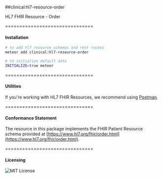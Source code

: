 ##clinical:hl7-resource-order

HL7 FHIR Resource - Order

===============================
#### Installation  

````bash
# to add hl7 resource schemas and rest routes
meteor add clinical:hl7-resource-order

# to initialize default data
INITIALIZE=true meteor
````

===============================
#### Utilities  

If you're working with HL7 FHIR Resources, we recommend using [Postman](https://chrome.google.com/webstore/detail/postman/fhbjgbiflinjbdggehcddcbncdddomop?hl=en).

===============================
#### Conformance Statement  

The resource in this package implements the FHIR Patient Resource schema provided at  [https://www.hl7.org/fhir/order.html](https://www.hl7.org/fhir/order.html).  

===============================
#### Licensing  

![MIT License](https://img.shields.io/badge/license-MIT-blue.svg)
